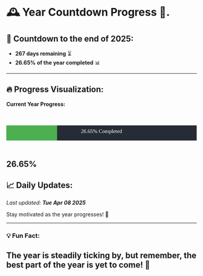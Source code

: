 
# &#x1F570; **Year Countdown Progress** &#x1F389;.

## &#x1F4C5; Countdown to the end of 2025:
- **267 days remaining** &#x23F3;
- **26.65% of the year completed** &#x1F4CA;

---

## &#x1F525; **Progress Visualization**:

**Current Year Progress:**

<br><br>
![Progress Bar](https://raw.githubusercontent.com/dayanidigv/year-countdown-progress/main/progress-bar.svg)
<br><br>

**26.65%**
---

## &#x1F4C8; **Daily Updates**:

_Last updated: **Tue Apr 08 2025**_

Stay motivated as the year progresses! &#x1F680;

--- 

### &#x1F4A1; **Fun Fact:**
The year is steadily ticking by, but remember, the best part of the year is yet to come! &#x1F31F;
---
